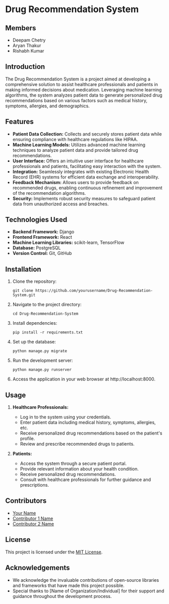 # Drug Recommendation System

## Members

- Deepam Chetry
- Aryan Thakur
- Rishabh Kumar

## Introduction
The Drug Recommendation System is a project aimed at developing a comprehensive solution to assist healthcare professionals and patients in making informed decisions about medication. Leveraging machine learning algorithms, the system analyzes patient data to generate personalized drug recommendations based on various factors such as medical history, symptoms, allergies, and demographics.

## Features
- **Patient Data Collection:** Collects and securely stores patient data while ensuring compliance with healthcare regulations like HIPAA.
- **Machine Learning Models:** Utilizes advanced machine learning techniques to analyze patient data and provide tailored drug recommendations.
- **User Interface:** Offers an intuitive user interface for healthcare professionals and patients, facilitating easy interaction with the system.
- **Integration:** Seamlessly integrates with existing Electronic Health Record (EHR) systems for efficient data exchange and interoperability.
- **Feedback Mechanism:** Allows users to provide feedback on recommended drugs, enabling continuous refinement and improvement of the recommendation algorithms.
- **Security:** Implements robust security measures to safeguard patient data from unauthorized access and breaches.

## Technologies Used
- **Backend Framework:** Django
- **Frontend Framework:** React
- **Machine Learning Libraries:** scikit-learn, TensorFlow
- **Database:** PostgreSQL
- **Version Control:** Git, GitHub

## Installation
1. Clone the repository:
    ```
    git clone https://github.com/yourusername/Drug-Recommendation-System.git
    ```
2. Navigate to the project directory:
    ```
    cd Drug-Recommendation-System
    ```
3. Install dependencies:
    ```
    pip install -r requirements.txt
    ```
4. Set up the database:
    ```
    python manage.py migrate
    ```
5. Run the development server:
    ```
    python manage.py runserver
    ```
6. Access the application in your web browser at http://localhost:8000.

## Usage
1. **Healthcare Professionals:**
    - Log in to the system using your credentials.
    - Enter patient data including medical history, symptoms, allergies, etc.
    - Receive personalized drug recommendations based on the patient's profile.
    - Review and prescribe recommended drugs to patients.

2. **Patients:**
    - Access the system through a secure patient portal.
    - Provide relevant information about your health condition.
    - Receive personalized drug recommendations.
    - Consult with healthcare professionals for further guidance and prescriptions.

## Contributors
- [Your Name](https://github.com/yourusername)
- [Contributor 1 Name](https://github.com/contributor1username)
- [Contributor 2 Name](https://github.com/contributor2username)

## License
This project is licensed under the [MIT License](LICENSE).

## Acknowledgements
- We acknowledge the invaluable contributions of open-source libraries and frameworks that have made this project possible.
- Special thanks to [Name of Organization/Individual] for their support and guidance throughout the development process.
